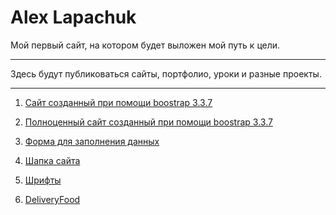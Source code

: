 # Alex Lapachuk

Мой первый сайт, на котором будет выложен мой путь к цели. 

-------------------------  

Здесь будут публиковаться сайты, портфолио, уроки и разные проекты.

-------------------------  

1. [Сайт созданный при помощи boostrap 3.3.7 ](alexkaunsss.github.io/lesson8/ "Сайт созданный при помощи boostrap 3.3.7")

2. [Полноценный сайт созданный при помощи boostrap 3.3.7](alexkaunsss.github.io/lesson12/ "Полноценный сайт созданный при помощи boostrap 3.3.7")

3. [Форма для заполнения данных](alexkaunsss.github.io/lesson13/ "Форма для заполнения данных")

4. [Шапка сайта](https://alexkaunsss.github.io/lesson14/ "Шапка сайта")

5. [Шрифты](https://alexkaunsss.github.io/lesson14.1/ "Шрифты")

6. [DeliveryFood](https://alexkaunsss.github.io/delivery/ "DeliveryFood")
